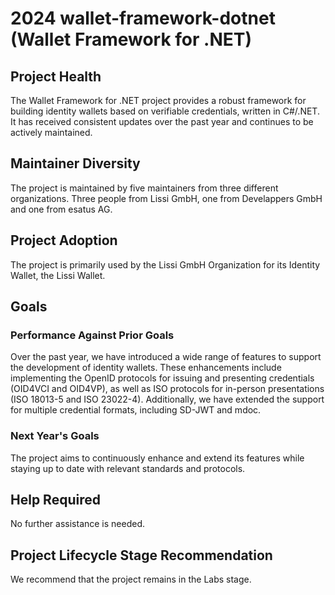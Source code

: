# 2024 wallet-framework-dotnet (Wallet Framework for .NET)

## Project Health

The Wallet Framework for .NET project provides a robust framework for building identity wallets based on verifiable credentials, written in C#/.NET. It has received consistent updates over the past year and continues to be actively maintained.

## Maintainer Diversity
The project is maintained by five maintainers from three different organizations.
Three people from Lissi GmbH, one from Develappers GmbH and one from esatus AG.

## Project Adoption
The project is primarily used by the Lissi GmbH Organization for its Identity Wallet, the Lissi Wallet.

## Goals

### Performance Against Prior Goals

Over the past year, we have introduced a wide range of features to support the development of identity wallets. These enhancements include implementing the OpenID protocols for issuing and presenting credentials (OID4VCI and OID4VP), as well as ISO protocols for in-person presentations (ISO 18013-5 and ISO 23022-4). Additionally, we have extended the support for multiple credential formats, including SD-JWT and mdoc.

### Next Year's Goals

The project aims to continuously enhance and extend its features while staying up to date with relevant standards and protocols.

## Help Required
No further assistance is needed.

## Project Lifecycle Stage Recommendation
We recommend that the project remains in the Labs stage.
